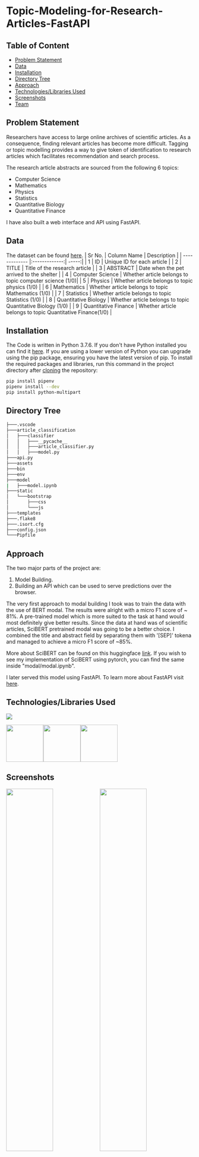# Topic-Modeling-for-Research-Articles-FastAPI

## Table of Content
  * [Problem Statement](#problem-statement)
  * [Data](#data)
  * [Installation](#installation)
  * [Directory Tree](#directory-tree)
  * [Approach](#approach)
  * [Technologies/Libraries Used](#technologieslibraries-used)
  * [Screenshots](#screenshots)
  * [Team](#team)

## Problem Statement
Researchers have access to large online archives of scientific articles. As a consequence, finding relevant articles has become more difficult. Tagging or topic modelling provides a way to give token of identification to research articles which facilitates recommendation and search process. 

The research article abstracts are sourced from the following 6 topics: 
  - Computer Science
  - Mathematics
  - Physics
  - Statistics
  - Quantitative Biology
  - Quantitative Finance
  
 I have also built a web interface and API using FastAPI.

## Data
The dataset can be found [here](https://datahack.analyticsvidhya.com/contest/janatahack-independence-day-2020-ml-hackathon).
| Sr No.        | Column Name   | Description  |
| ------------- |:-------------:| -----:|
| 1 | ID | Unique ID for each article |
| 2 | TITLE | Title of the research article |
| 3 | ABSTRACT | Date when the pet arrived to the shelter |
| 4 | Computer Science | Whether article belongs to topic computer science (1/0)|
| 5 | Physics | Whether article belongs to topic physics (1/0) |
| 6 | Mathematics | Whether article belongs to topic Mathematics (1/0) |
| 7 | Statistics | Whether article belongs to topic Statistics (1/0) |
| 8 | Quantitative Biology | Whether article belongs to topic Quantitative Biology (1/0) |
| 9 | Quantitative Finance | Whether article belongs to topic Quantitative Finance(1/0) |

## Installation
The Code is written in Python 3.7.6. If you don't have Python installed you can find it [here](https://www.python.org/downloads/). If you are using a lower version of Python you can upgrade using the pip package, ensuring you have the latest version of pip. To install the required packages and libraries, run this command in the project directory after [cloning](https://www.howtogeek.com/451360/how-to-clone-a-github-repository/) the repository:
```bash
pip install pipenv
pipenv install --dev
pip install python-multipart
```

## Directory Tree
```bash
├───.vscode
├───article_classification
│   ├───classifier
│   │   ├───__pycache__
│   │   ├───article_classifier.py
│   │   ├───model.py
├───api.py
├───assets
├───bin
├───env
├───model
|   ├───model.ipynb   
├───static
│   └───bootstrap
│       ├───css
│       └───js
├───templates
├───.flake8
├───.isort.cfg
├───config.json
└───Pipfile
```

## Approach
The two major parts of the project are:
  1. Model Building.
  2. Building an API which can be used to serve predictions over the browser.

The very first approach to modal building I took was to train the data with the use of BERT modal. The results were alright with a micro F1 score of ~ 81%. A pre-trained model which is more suited to the task at hand would most definitely give better results. Since the data at hand was of scientific articles, SciBERT pretrained modal was going to be a better choice. I combined the title and abstract field by separating them with '[SEP]' tokena and managed to achieve a micro F1 score of ~85%.

More about SciBERT can be found on this huggingface [link](https://huggingface.co/allenai/scibert_scivocab_uncased). If you wish to see my implementation of SciBERT using pytorch, you can find the same inside "modal/modal.ipynb".

I later served this model using FastAPI. To learn more about FastAPI visit [here](https://fastapi.tiangolo.com/).



## Technologies/Libraries Used
![](https://forthebadge.com/images/badges/made-with-python.svg)

[<img target="_blank" src="https://venturebeat.com/wp-content/uploads/2019/06/pytorch-e1576624094357.jpg?w=1200&strip=all" width=100>](https://pytorch.org/)[<img target="_blank" src="https://huggingface.co/front/assets/huggingface_logo.svg" width=100>](https://huggingface.co/)[<img target="_blank" src="https://fastapi.tiangolo.com/img/logo-margin/logo-teal.png" width=100>](https://fastapi.tiangolo.com/)

## Screenshots
<img target="_blank" src="https://user-images.githubusercontent.com/40065133/97539408-eaa8c180-19e7-11eb-97b1-a93d8167abe1.JPG" width="50%"><img target="_blank" src="https://user-images.githubusercontent.com/40065133/97539530-20e64100-19e8-11eb-9f82-e228b8257c3a.JPG" width="50%">

## Team
<img src="https://avatars2.githubusercontent.com/u/40065133?s=460&v=4" width="200" height="200">|
-|
Yash Vora


